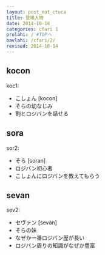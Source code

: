 ```yaml
---
layout: post_not_ctuca
title: 登場人物
date: 2014-10-14
categories: cfari 1
prulahi: / #TOPへ
bavlahi: /cfari/2/
revised: 2014-10-14
---
```


## kocon
koc1:

- こしょん [kocon]
- そらの幼なじみ
- 割とロジバンを話せる

## sora
sor2:

- そら [soran]
- ロジバン初心者
- こしょんにロジバンを教えてもらう

## sevan
sev2:

- セヴァン [sevan]
- そらの妹
- なぜか一番ロジバン歴が長い
- ロジバン周りの知識がなぜか豊富

